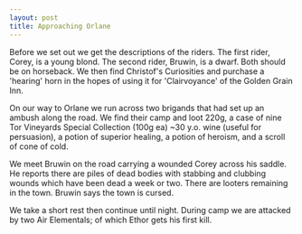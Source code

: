 ```yaml
---
layout: post
title: Approaching Orlane
---
```

Before we set out we get the descriptions of the riders. The first rider, Corey, is a young blond. The second rider, Bruwin, is a dwarf. Both should be on horseback. We then find Christof's Curiosities and purchase a 'hearing' horn in the hopes of using it for 'Clairvoyance' of the Golden Grain Inn.

On our way to Orlane we run across two brigands that had set up an ambush along the road. We find their camp and loot 220g, a case of nine Tor Vineyards Special Collection (100g ea) ~30 y.o. wine (useful for persuasion), a potion of superior healing, a potion of heroism, and a scroll of cone of cold.

We meet Bruwin on the road carrying a wounded Corey across his saddle. He reports there are piles of dead bodies with stabbing and clubbing wounds which have been dead a week or two. There are looters remaining in the town. Bruwin says the town is cursed.

We take a short rest then continue until night. During camp we are attacked by two Air Elementals; of which Ethor gets his first kill.
